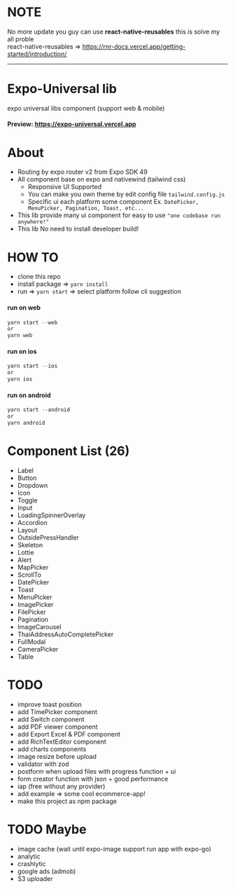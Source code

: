 # NOTE
No more update you guy can use **react-native-reusables** this is solve my all proble <br />
react-native-reusables => https://rnr-docs.vercel.app/getting-started/introduction/

<hr />

# Expo-Universal lib
expo universal libs component (support web &amp; mobile)

#### Preview: https://expo-universal.vercel.app

# About

- Routing by expo router v2 from Expo SDK 49
- All component base on expo and nativewind (tailwind css)
  - Responsive UI Supported
  - You can make you own theme by edit config file `tailwind.config.js`
  - Specific ui each platform some component Ex. `DatePicker, MenuPicker, Pagination, Toast, etc...`
- This lib provide many ui component for easy to use `"one codebase run anywhere!"`
- This lib No need to install developer build!

# HOW TO
  - clone this repo
  - install package => `yarn install`
  - run => `yarn start` => select platform follow cli suggestion
    
  #### run on web
  ```javascript
  yarn start --web
  or
  yarn web
  ```

  #### run on ios
  ```javascript
  yarn start --ios
  or
  yarn ios
  ```

  #### run on android
  ```javascript
  yarn start --android
  or
  yarn android
  ```

# Component List (26)

  - Label
  - Button
  - Dropdown
  - Icon
  - Toggle
  - Input
  - LoadingSpinnerOverlay
  - Accordion
  - Layout
  - OutsidePressHandler
  - Skeleton
  - Lottie
  - Alert
  - MapPicker
  - ScrollTo
  - DatePicker
  - Toast
  - MenuPicker
  - ImagePicker
  - FilePicker
  - Pagination
  - ImageCarousel
  - ThaiAddressAutoCompletePicker
  - FullModal
  - CameraPicker
  - Table

# TODO

  - improve toast position
  - add TimePicker component
  - add Switch component
  - add PDF viewer component
  - add Export Excel & PDF component
  - add RichTextEditor component
  - add charts components
  - image resize before upload
  - validator with zod
  - postform when upload files with progress function + ui
  - form creator function with json + good performance
  - iap (free without any provider)
  - add example => some cool ecommerce-app!
  - make this project as npm package

# TODO Maybe

  - image cache (wait until expo-image support run app with expo-go)
  - analytic
  - crashlytic
  - google ads (admob)
  - S3 uploader
